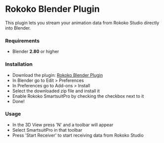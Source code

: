 # Rokoko Blender Plugin

This plugin lets you stream your animation data from Rokoko Studio directly into Blender.

### Requirements
 - Blender **2.80** or higher

### Installation
 - Download the plugin: [Rokoko Blender Plugin](https://github.com/RokokoElectronics/rokoko-studio-blender-plugin/archive/master.zip)
 - In Blender go to Edit > Preferences
 - In Preferences go to Add-ons > Install
 - Select the downloaded zip file and install it
 - Enable Rokoko SmartsuitPro by checking the checkbox next to it
 - Done!
 
### Usage
 - In the 3D View press 'N' and a toolbar will appear
 - Select SmartsuitPro in that toolbar
 - Press 'Start Receiver' to start receiving data from Rokoko Studio